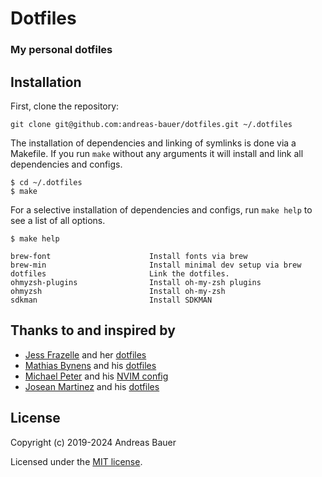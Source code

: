 # Dotfiles

### My personal dotfiles

## Installation

First, clone the repository:
```console
git clone git@github.com:andreas-bauer/dotfiles.git ~/.dotfiles
```

The installation of dependencies and linking of symlinks is done via a Makefile.
If you run `make` without any arguments it will install and link all dependencies and configs.

```console
$ cd ~/.dotfiles
$ make
```

For a selective installation of dependencies and configs, run `make help` to see a list of all options.

```console
$ make help

brew-font                      Install fonts via brew
brew-min                       Install minimal dev setup via brew
dotfiles                       Link the dotfiles.
ohmyzsh-plugins                Install oh-my-zsh plugins
ohmyzsh                        Install oh-my-zsh
sdkman                         Install SDKMAN
```

## Thanks to and inspired by

- [Jess Frazelle](https://blog.jessfraz.com/) and her [dotfiles](https://github.com/jessfraz/dotfiles)
- [Mathias Bynens](https://mathiasbynens.be/) and his [dotfiles](https://github.com/mathiasbynens/dotfiles)
- [Michael Peter](https://github.com/Allaman) and his [NVIM config](https://github.com/Allaman/nvim)
- [Josean Martinez](https://github.com/josean-dev) and his [dotfiles](https://github.com/josean-dev/dev-environment-files/tree/main)

## License

Copyright (c) 2019-2024 Andreas Bauer

Licensed under the [MIT license](LICENSE).
